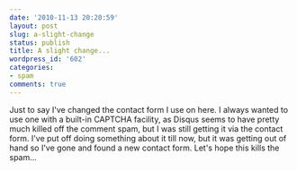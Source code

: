 ```yaml
---
date: '2010-11-13 20:20:59'
layout: post
slug: a-slight-change
status: publish
title: A slight change...
wordpress_id: '602'
categories:
- spam
comments: true
---
```


Just to say I've changed the contact form I use on here. I always wanted to use one with a built-in CAPTCHA facility, as Disqus seems to have pretty much killed off the comment spam, but I was still getting it via the contact form. I've put off doing something about it till now, but it was getting out of hand so I've gone and found a new contact form. Let's hope this kills the spam...
